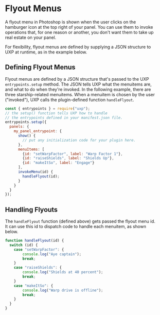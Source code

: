 # Flyout Menus

A flyout menu in Photoshop is shown when the user clicks on the hamburger icon at the top right of your panel. You can use them to invoke operations that, for one reason or another, you don't want them to take up real estate on your panel.

For flexibility, flyout menus are defined by supplying a JSON structure to UXP at runtime, as in the example below.

## Defining Flyout Menus

Flyout menus are defined by a JSON structure that's passed to the UXP `entrypoints.setup` method. The JSON tells UXP what the menuitems are, and what to do when they're invoked. In the following example, there are three starship-related menuitems. When a menuitem is chosen by the user ("invoked"), UXP calls the plugin-defined function `handleFlyout`.

```js
const { entrypoints } = require("uxp");
// the setup() function tells UXP how to handle
// the entrypoints defined in your manifest.json file.
entrypoints.setup({
  panels: {
    my_panel_entrypoint: {
      show() {
        // put any initialization code for your plugin here.
      },
      menuItems: [
        {id: "setWarpFactor", label: "Warp Factor 1"},
        {id: "raiseShields", label: "Shields Up"},
        {id: "makeItSo", label: "Engage"}
      ],
      invokeMenu(id) {
        handleFlyout(id);
      }
    }
  }
});
```

## Handling Flyouts

The `handleFlyout` function (defined above) gets passed the flyout menu id. It can use this id to dispatch code to handle each menuitem, as shown below.

```js
function handleFlyout(id) {
  switch (id) {
    case "setWarpFactor": {
        console.log("Aye captain");
        break;
    }
    case "raiseShields": {
        console.log("Shields at 40 percent");
        break;
    }
    case "makeItSo": {
        console.log("Warp drive is offline");
        break;
    }
  }
}
```